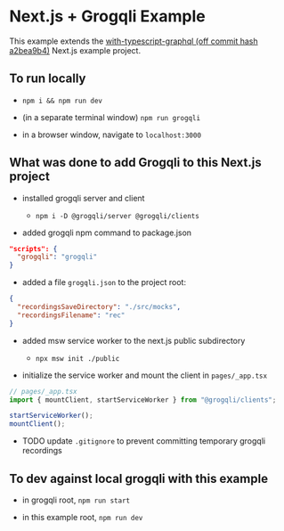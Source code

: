 # Next.js + Grogqli Example

This example extends the [with-typescript-graphql (off commit hash a2bea9b4)](https://github.com/vercel/next.js/tree/a2bea9b49293c33fd7f2f68baa103aa18c623ebe/examples/with-typescript-graphql) Next.js example project.

## To run locally

- `npm i && npm run dev`

- (in a separate terminal window) `npm run grogqli`

- in a browser window, navigate to `localhost:3000`

## What was done to add Grogqli to this Next.js project

- installed grogqli server and client

  - `npm i -D @grogqli/server @grogqli/clients`

- added grogqli npm command to package.json

```json
"scripts": {
  "grogqli": "grogqli"
}
```

- added a file `grogqli.json` to the project root:

```json
{
  "recordingsSaveDirectory": "./src/mocks",
  "recordingsFilename": "rec"
}
```

- added msw service worker to the next.js public subdirectory

  - `npx msw init ./public`

- initialize the service worker and mount the client in `pages/_app.tsx`

```typescript
// pages/_app.tsx
import { mountClient, startServiceWorker } from "@grogqli/clients";

startServiceWorker();
mountClient();
```

- TODO update `.gitignore` to prevent committing temporary grogqli recordings

## To dev against local grogqli with this example

- in grogqli root, `npm run start`

- in this example root, `npm run dev`